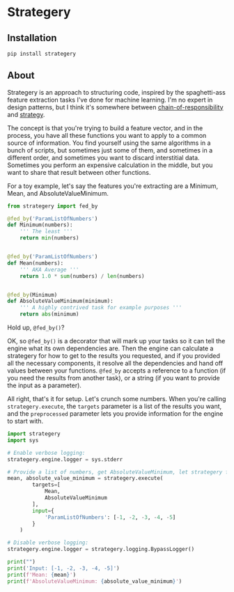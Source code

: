 # Strategery

## Installation
```bash
pip install strategery
```

## About
Strategery is an approach to structuring code, inspired by the spaghetti-ass feature extraction tasks I've done for machine learning. I'm no expert in design patterns, but I think it's somewhere between [chain-of-responsibility](https://en.wikipedia.org/wiki/Chain-of-responsibility_pattern) and [strategy](https://en.wikipedia.org/wiki/Strategy_pattern).

The concept is that you're trying to build a feature vector, and in the process, you have all these functions you want to apply to a common source of information. You find yourself using the same algorithms in a bunch of scripts, but sometimes just some of them, and sometimes in a different order, and sometimes you want to discard interstitial data. Sometimes you perform an expensive calculation in the middle, but you want to share that result between other functions.

For a toy example, let's say the features you're extracting are a Minimum, Mean, and AbsoluteValueMinimum.

```python
from strategery import fed_by

@fed_by('ParamListOfNumbers')
def Minimum(numbers):
    ''' The least '''
    return min(numbers)


@fed_by('ParamListOfNumbers')
def Mean(numbers):
    ''' AKA Average '''
    return 1.0 * sum(numbers) / len(numbers)


@fed_by(Minimum)
def AbsoluteValueMinimum(minimum):
    ''' A highly contrived task for example purposes '''
    return abs(minimum)
```

Hold up, `@fed_by()`?

OK, so `@fed_by()` is a decorator that will mark up your tasks so it can tell the engine what its own dependencies are. Then the engine can calculate a strategery for how to get to the results you requested, and if you provided all the necessary components, it resolve all the dependencies and hand off values between your functions. `@fed_by` accepts a reference to a function (if you need the results from another task), or a string (if you want to provide the input as a parameter).

All right, that's it for setup. Let's crunch some numbers. When you're calling `strategery.execute`, the `targets` parameter is a list of the results you want, and the `preprocessed` parameter lets you provide information for the engine to start with.

```python
import strategery
import sys

# Enable verbose logging:
strategery.engine.logger = sys.stderr

# Provide a list of numbers, get AbsoluteValueMinimum, let strategery figure out the rest.
mean, absolute_value_minimum = strategery.execute(
        targets=[
            Mean,
            AbsoluteValueMinimum
        ],
        input={
            'ParamListOfNumbers': [-1, -2, -3, -4, -5]
        }
    )

# Disable verbose logging:
strategery.engine.logger = strategery.logging.BypassLogger()

print("")
print('Input: [-1, -2, -3, -4, -5]')
print(f'Mean: {mean}')
print(f'AbsoluteValueMinimum: {absolute_value_minimum}')

```
